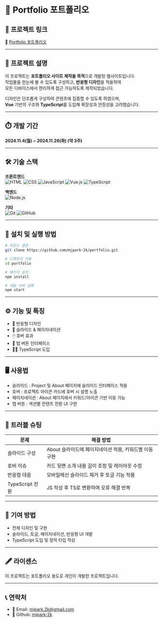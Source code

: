# 📇 Portfolio 포트폴리오

## 🌱 프로젝트 링크  
🔗 [ Portfolio 포트폴리오 ](https://github.com/mjpark-2k/portfolio.git)

---

## 📄 프로젝트 설명  
이 프로젝트는 **포트폴리오 사이트 제작을 목적**으로 개발된 웹사이트입니다.  
작업물을 한눈에 볼 수 있도록 구성하고, **반응형 디자인**을 적용하여  
모든 디바이스에서 편리하게 접근 가능하도록 제작되었습니다.  

디자인은 단조롭게 구성하여 콘텐츠에 집중할 수 있도록 하였으며,  
**Vue** 기반의 구조와 **TypeScript**를 도입해 확장성과 안정성을 고려했습니다.

---

## ⏱️ 개발 기간
**2024.11.4(월) ~ 2024.11.26(화) (약 3주)**

---

## 🛠️ 기술 스택
**프론트엔드**  
![HTML](https://img.shields.io/badge/HTML-E34F26?style=flat&logo=html5&logoColor=white)
![CSS](https://img.shields.io/badge/CSS-1572B6?style=flat&logo=css3&logoColor=white)
![JavaScript](https://img.shields.io/badge/JavaScript-F7DF1E?style=flat&logo=javascript&logoColor=black)
![Vue.js](https://img.shields.io/badge/Vue.js-4FC08D?style=flat&logo=vue.js&logoColor=white)
![TypeScript](https://img.shields.io/badge/TypeScript-3178C6?style=flat&logo=typescript&logoColor=white)

**백엔드**  
![Node.js](https://img.shields.io/badge/Node.js-339933?style=flat&logo=nodedotjs&logoColor=white)

**기타**  
![Git](https://img.shields.io/badge/Git-F05032?style=flat&logo=git&logoColor=white)
![GitHub](https://img.shields.io/badge/GitHub-181717?style=flat&logo=github&logoColor=white)

---

## 💾 설치 및 실행 방법

```bash
# 저장소 클론
git clone https://github.com/mjpark-2k/portfolio.git

# 디렉토리 이동
cd portfolio

# 패키지 설치
npm install

# 개발 서버 실행
npm start
```

---

## ⚙️ 기능 및 특징
- 📱 반응형 디자인  
- 🎨 슬라이드 & 페이지네이션  
- 🖱️ 호버 효과  
- 🧩 탭 버튼 인터페이스  
- 👨‍💻 TypeScript 도입

---

## 🖥️ 사용법
- 슬라이드 : Project 및 About 페이지에 슬라이드 인터페이스 적용  
- 호버 : 프로젝트 아이콘 카드에 호버 시 설명 노출  
- 페이지네이션 : About 페이지에서 키워드/아이콘 기반 이동 가능  
- 탭 버튼 : 섹션별 컨텐츠 전환 UI 구현

---

## 🧯 트러블 슈팅
| 문제 | 해결 방법 |
|------|-----------|
| 슬라이드 구성 | About 슬라이드에 페이지네이션 적용, 키워드별 이동 구현 |
| 호버 이슈 | 카드 뒷면 소개 내용 길이 조정 및 레이아웃 수정 |
| 반응형 대응 | 모바일에선 슬라이드 제거 후 토글 기능 적용 |
| TypeScript 전환 | JS 작성 후 TS로 변환하며 오류 해결 반복 |

---

## 🔬 기여 방법  
- 전체 디자인 및 구현  
- 슬라이드, 토글, 페이지네이션, 반응형 UI 개발  
- TypeScript 도입 및 정적 타입 작성

---

## 🖋️ 라이센스
이 프로젝트는 포트폴리오 용도로 개인이 개발한 프로젝트입니다.

---

## 📞 연락처
- 📧 Email: mjpark.2k@gmail.com
- 📒 Github: [ mjpark-2k ](https://github.com/mjpark-2k)